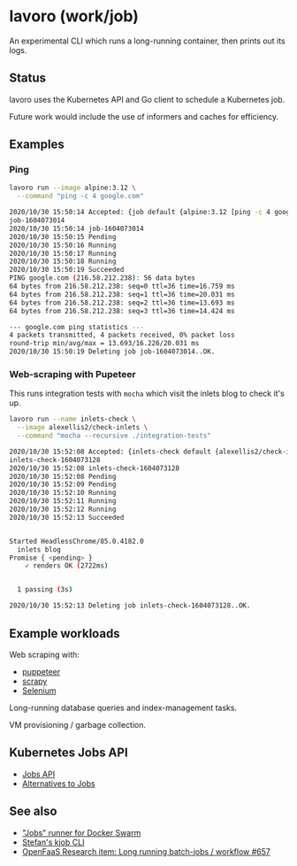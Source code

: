 # lavoro (work/job)

An experimental CLI which runs a long-running container, then prints out its logs.

## Status

lavoro uses the Kubernetes API and Go client to schedule a Kubernetes job.

Future work would include the use of informers and caches for efficiency.

## Examples

### Ping

```bash
lavoro run --image alpine:3.12 \
  --command "ping -c 4 google.com"

2020/10/30 15:50:14 Accepted: {job default {alpine:3.12 [ping -c 4 google.com]}}
job-1604073014
2020/10/30 15:50:14 job-1604073014
2020/10/30 15:50:15 Pending
2020/10/30 15:50:16 Running
2020/10/30 15:50:17 Running
2020/10/30 15:50:18 Running
2020/10/30 15:50:19 Succeeded
PING google.com (216.58.212.238): 56 data bytes
64 bytes from 216.58.212.238: seq=0 ttl=36 time=16.759 ms
64 bytes from 216.58.212.238: seq=1 ttl=36 time=20.031 ms
64 bytes from 216.58.212.238: seq=2 ttl=36 time=13.693 ms
64 bytes from 216.58.212.238: seq=3 ttl=36 time=14.424 ms

--- google.com ping statistics ---
4 packets transmitted, 4 packets received, 0% packet loss
round-trip min/avg/max = 13.693/16.226/20.031 ms
2020/10/30 15:50:19 Deleting job job-1604073014..OK.
```

### Web-scraping with Pupeteer

This runs integration tests with `mocha` which visit the inlets blog to check it's up.

```bash
lavoro run --name inlets-check \
  --image alexellis2/check-inlets \
  --command "mocha --recursive ./integration-tests"

2020/10/30 15:52:08 Accepted: {inlets-check default {alexellis2/check-inlets [mocha --recursive ./integration-tests]}}
inlets-check-1604073128
2020/10/30 15:52:08 inlets-check-1604073128
2020/10/30 15:52:08 Pending
2020/10/30 15:52:09 Pending
2020/10/30 15:52:10 Running
2020/10/30 15:52:11 Running
2020/10/30 15:52:12 Running
2020/10/30 15:52:13 Succeeded


Started HeadlessChrome/85.0.4182.0
  inlets blog
Promise { <pending> }
    ✓ renders OK (2722ms)


  1 passing (3s)

2020/10/30 15:52:13 Deleting job inlets-check-1604073128..OK.
```

## Example workloads

Web scraping with:

* [puppeteer](https://github.com/puppeteer/puppeteer)
* [scrapy](https://scrapy.org)
* [Selenium](https://www.selenium.dev)

Long-running database queries and index-management tasks.

VM provisioning / garbage collection.

## Kubernetes Jobs API

* [Jobs API](https://kubernetes.io/docs/concepts/workloads/controllers/job/)
* [Alternatives to Jobs](https://kubernetes.io/docs/concepts/workloads/controllers/job/#alternatives)

## See also

* ["Jobs" runner for Docker Swarm](https://github.com/alexellis/jaas)
* [Stefan's kjob CLI](https://github.com/stefanprodan/kjob)
* [OpenFaaS Research item: Long running batch-jobs / workflow #657](https://github.com/openfaas/faas/issues/657)
